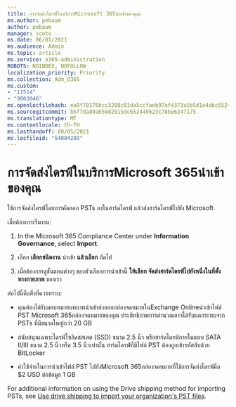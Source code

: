 ```yaml
---
title: การจัดส่งไดรฟ์ในบริการMicrosoft 365นําเข้าของคุณ
ms.author: pebaum
author: pebaum
manager: scotv
ms.date: 06/01/2021
ms.audience: Admin
ms.topic: article
ms.service: o365-administration
ROBOTS: NOINDEX, NOFOLLOW
localization_priority: Priority
ms.collection: Adm_O365
ms.custom:
- "11514"
- "9003046"
ms.openlocfilehash: ea9f78176bcc3208c01da5ccfaeb97af4373a5b5d1a4abc652422a0f85df7d9a
ms.sourcegitcommit: b5f7da89a650d2915dc652449623c78be6247175
ms.translationtype: MT
ms.contentlocale: th-TH
ms.lasthandoff: 08/05/2021
ms.locfileid: "54004209"
---
```

# <a name="drive-shipping-in-the-microsoft-365-import-service"></a>การจัดส่งไดรฟ์ในบริการMicrosoft 365นําเข้าของคุณ

ใช้การจัดส่งไดรฟ์โดยการคัดลอก PSTs ลงในฮาร์ดไดรฟ์ แล้วส่งฮาร์ดไดรฟ์ไปยัง Microsoft

เมื่อต้องการเริ่มงาน:

1. In the Microsoft 365 Compliance Center under **Information Governance**, select **Import**.

1. เลือก **เลือกชนิดงาน** นําเข้า **แล้วเลือก** ถัดไป

1. เมื่อต้องการดูขั้นตอนต่างๆ ของตัวเลือกการนําเข้านี้ **ให้เลือก จัดส่งฮาร์ดไดรฟ์ไปยังหนึ่งในที่ตั้งทางกายภาพ** ของเรา

ต่อไปนี้คือสิ่งที่ควรทราบ:

- คุณต้องได้รับมอบหมายบทบาทนําเข้าส่งออกกล่องจดหมายในExchange Onlineนําเข้าไฟล์ PST Microsoft 365กล่องจดหมายของคุณ
ประสิทธิภาพการคํานวณอาจได้รับผลกระทบจาก PSTs ที่มีขนาดใหญ่กว่า 20 GB

- สนับสนุนเฉพาะไดรฟ์โซลิดสสเตต (SSD) ขนาด 2.5 นิ้ว หรือฮาร์ดไดรฟ์ภายในแบบ SATA II/III ขนาด 2.5 นิ้วหรือ 3.5 นิ้วเท่านั้น
ฮาร์ดไดรฟ์ที่มีไฟล์ PST ต้องถูกเข้ารหัสลับด้วย BitLocker

- ค่าใช้จ่ายในการนําเข้าไฟล์ PST ไปยังMicrosoft 365กล่องจดหมายที่ใช้การจัดส่งไดรฟ์คือ $2 USD ต่อข้อมูล 1 GB

For additional information on using the Drive shipping method for importing PSTs, see [Use drive shipping to import your organization's PST files](/microsoft-365/compliance/use-drive-shipping-to-import-pst-files-to-office-365).